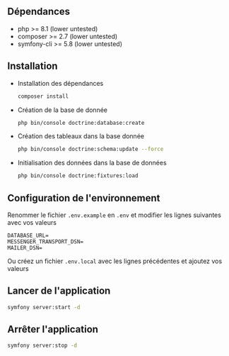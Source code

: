 ## Dépendances

- php >= 8.1 (lower untested)
- composer >= 2.7 (lower untested)
- symfony-cli >= 5.8 (lower untested)

## Installation

- Installation des dépendances
    ```sh
    composer install
    ```

- Création de la base de donnée
    ```sh
    php bin/console doctrine:database:create
    ```

- Création des tableaux dans la base donnée
    ```sh
    php bin/console doctrine:schema:update --force
    ```

- Initialisation des données dans la base de données
    ```sh
    php bin/console doctrine:fixtures:load
    ```

## Configuration de l'environnement

Renommer le fichier `.env.example` en `.env` et modifier les lignes suivantes avec vos valeurs

```
DATABASE_URL=
MESSENGER_TRANSPORT_DSN=
MAILER_DSN=
```

Ou créez un fichier `.env.local` avec les lignes précédentes et ajoutez vos valeurs

## Lancer de l'application

```sh
symfony server:start -d
```

## Arrêter l'application

```sh
symfony server:stop -d
```